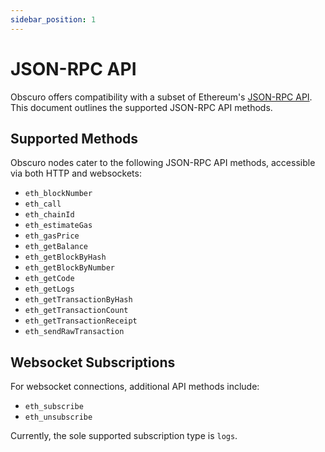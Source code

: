 ```yaml
---
sidebar_position: 1
---
```

# JSON-RPC API

Obscuro offers compatibility with a subset of Ethereum's [JSON-RPC API](https://ethereum.org/en/developers/docs/apis/json-rpc/). This document outlines the supported JSON-RPC API methods.

## Supported Methods

Obscuro nodes cater to the following JSON-RPC API methods, accessible via both HTTP and websockets:

- `eth_blockNumber`
- `eth_call`
- `eth_chainId`
- `eth_estimateGas`
- `eth_gasPrice`
- `eth_getBalance`
- `eth_getBlockByHash`
- `eth_getBlockByNumber`
- `eth_getCode`
- `eth_getLogs`
- `eth_getTransactionByHash`
- `eth_getTransactionCount`
- `eth_getTransactionReceipt`
- `eth_sendRawTransaction`

## Websocket Subscriptions

For websocket connections, additional API methods include:

- `eth_subscribe`
- `eth_unsubscribe`

Currently, the sole supported subscription type is `logs`.
